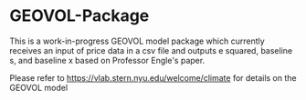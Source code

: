 # GEOVOL-Package

This is a work-in-progress GEOVOL model package which currently receives an input of price data in a csv file and outputs e squared, baseline s, and baseline x based on Professor Engle's paper.

Please refer to https://vlab.stern.nyu.edu/welcome/climate for details on the GEOVOL model

